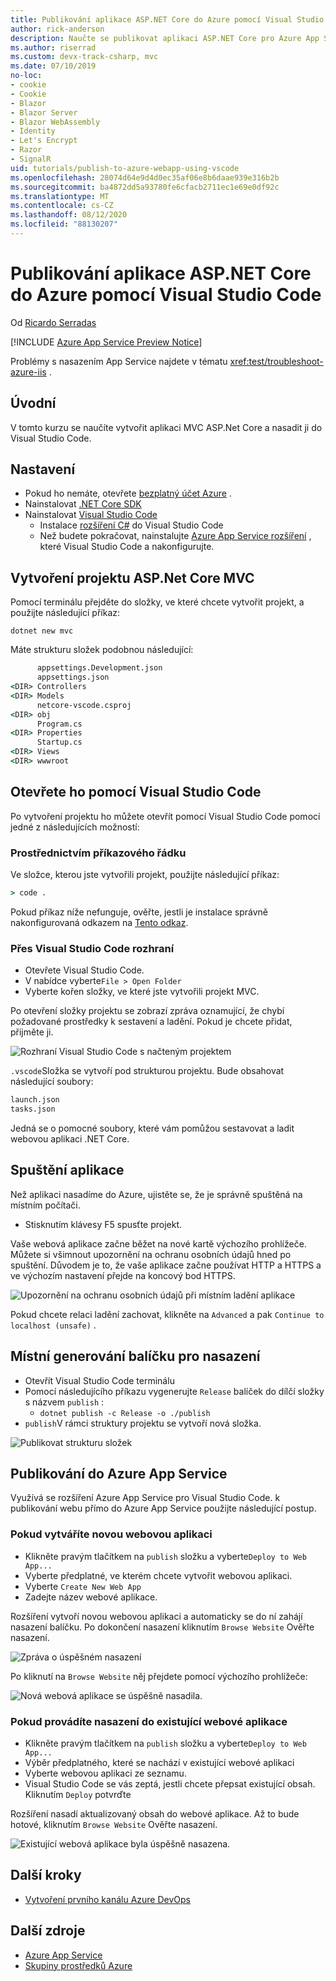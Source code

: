 ```yaml
---
title: Publikování aplikace ASP.NET Core do Azure pomocí Visual Studio Code
author: rick-anderson
description: Naučte se publikovat aplikaci ASP.NET Core pro Azure App Service pomocí Visual Studio Code
ms.author: riserrad
ms.custom: devx-track-csharp, mvc
ms.date: 07/10/2019
no-loc:
- cookie
- Cookie
- Blazor
- Blazor Server
- Blazor WebAssembly
- Identity
- Let's Encrypt
- Razor
- SignalR
uid: tutorials/publish-to-azure-webapp-using-vscode
ms.openlocfilehash: 28074d64e9d4d0ec35af06e8b6daae939e316b2b
ms.sourcegitcommit: ba4872dd5a93780fe6cfacb2711ec1e69e0df92c
ms.translationtype: MT
ms.contentlocale: cs-CZ
ms.lasthandoff: 08/12/2020
ms.locfileid: "88130207"
---
```

# <a name="publish-an-aspnet-core-app-to-azure-with-visual-studio-code"></a>Publikování aplikace ASP.NET Core do Azure pomocí Visual Studio Code

Od [Ricardo Serradas](https://twitter.com/ricardoserradas)

[!INCLUDE [Azure App Service Preview Notice](../includes/azure-apps-preview-notice.md)]

Problémy s nasazením App Service najdete v tématu <xref:test/troubleshoot-azure-iis> .

## <a name="intro"></a>Úvodní

V tomto kurzu se naučíte vytvořit aplikaci MVC ASP.Net Core a nasadit ji do Visual Studio Code.

## <a name="set-up"></a>Nastavení

- Pokud ho nemáte, otevřete [bezplatný účet Azure](https://azure.microsoft.com/free/dotnet/) .
- Nainstalovat [.NET Core SDK](https://dotnet.microsoft.com/download)
- Nainstalovat [Visual Studio Code](https://code.visualstudio.com/Download)
  - Instalace [rozšíření C#](https://marketplace.visualstudio.com/items?itemName=ms-dotnettools.csharp) do Visual Studio Code
  - Než budete pokračovat, nainstalujte [Azure App Service rozšíření](https://marketplace.visualstudio.com/items?itemName=ms-azuretools.vscode-azureappservice) , které Visual Studio Code a nakonfigurujte.

## <a name="create-an-aspnet-core-mvc-project"></a>Vytvoření projektu ASP.Net Core MVC

Pomocí terminálu přejděte do složky, ve které chcete vytvořit projekt, a použijte následující příkaz:

```dotnetcli
dotnet new mvc
```

Máte strukturu složek podobnou následující:

```cmd
      appsettings.Development.json
      appsettings.json
<DIR> Controllers
<DIR> Models
      netcore-vscode.csproj
<DIR> obj
      Program.cs
<DIR> Properties
      Startup.cs
<DIR> Views
<DIR> wwwroot
```

## <a name="open-it-with-visual-studio-code"></a>Otevřete ho pomocí Visual Studio Code

Po vytvoření projektu ho můžete otevřít pomocí Visual Studio Code pomocí jedné z následujících možností:

### <a name="through-the-command-line"></a>Prostřednictvím příkazového řádku

Ve složce, kterou jste vytvořili projekt, použijte následující příkaz:

```cmd
> code .
```

Pokud příkaz níže nefunguje, ověřte, jestli je instalace správně nakonfigurovaná odkazem na [Tento odkaz](https://code.visualstudio.com/docs/setup/setup-overview#_cross-platform).

### <a name="through-visual-studio-code-interface"></a>Přes Visual Studio Code rozhraní

- Otevřete Visual Studio Code.
- V nabídce vyberte`File > Open Folder`
- Vyberte kořen složky, ve které jste vytvořili projekt MVC.

Po otevření složky projektu se zobrazí zpráva oznamující, že chybí požadované prostředky k sestavení a ladění. Pokud je chcete přidat, přijměte ji.

![Rozhraní Visual Studio Code s načteným projektem](publish-to-azure-webapp-using-vscode/_static/folder-structure-restore-netcore.jpg)

`.vscode`Složka se vytvoří pod strukturou projektu. Bude obsahovat následující soubory:

```cmd
launch.json
tasks.json
```

Jedná se o pomocné soubory, které vám pomůžou sestavovat a ladit webovou aplikaci .NET Core.

## <a name="run-the-app"></a>Spuštění aplikace

Než aplikaci nasadíme do Azure, ujistěte se, že je správně spuštěná na místním počítači.

- Stisknutím klávesy F5 spusťte projekt.

Vaše webová aplikace začne běžet na nové kartě výchozího prohlížeče. Můžete si všimnout upozornění na ochranu osobních údajů hned po spuštění. Důvodem je to, že vaše aplikace začne používat HTTP a HTTPS a ve výchozím nastavení přejde na koncový bod HTTPS.

![Upozornění na ochranu osobních údajů při místním ladění aplikace](publish-to-azure-webapp-using-vscode/_static/run-webapp-https-warning.jpg)

Pokud chcete relaci ladění zachovat, klikněte na `Advanced` a pak `Continue to localhost (unsafe)` .

## <a name="generate-the-deployment-package-locally"></a>Místní generování balíčku pro nasazení

- Otevřít Visual Studio Code terminálu
- Pomocí následujícího příkazu vygenerujte `Release` balíček do dílčí složky s názvem `publish` :
  - `dotnet publish -c Release -o ./publish`
- `publish`V rámci struktury projektu se vytvoří nová složka.

![Publikovat strukturu složek](publish-to-azure-webapp-using-vscode/_static/publish-folder.jpg)

## <a name="publish-to-azure-app-service"></a>Publikování do Azure App Service

Využívá se rozšíření Azure App Service pro Visual Studio Code. k publikování webu přímo do Azure App Service použijte následující postup.

### <a name="if-youre-creating-a-new-web-app"></a>Pokud vytváříte novou webovou aplikaci

- Klikněte pravým tlačítkem na `publish` složku a vyberte`Deploy to Web App...`
- Vyberte předplatné, ve kterém chcete vytvořit webovou aplikaci.
- Vyberte `Create New Web App`
- Zadejte název webové aplikace.

Rozšíření vytvoří novou webovou aplikaci a automaticky se do ní zahájí nasazení balíčku. Po dokončení nasazení kliknutím `Browse Website` Ověřte nasazení.

![Zpráva o úspěšném nasazení](publish-to-azure-webapp-using-vscode/_static/deployment-succeeded-message.jpg)

Po kliknutí na `Browse Website` něj přejdete pomocí výchozího prohlížeče:

![Nová webová aplikace se úspěšně nasadila.](publish-to-azure-webapp-using-vscode/_static/new-webapp-deployed.jpg)

### <a name="if-youre-deploying-to-an-existing-web-app"></a>Pokud provádíte nasazení do existující webové aplikace

- Klikněte pravým tlačítkem na `publish` složku a vyberte`Deploy to Web App...`
- Výběr předplatného, které se nachází v existující webové aplikaci
- Vyberte webovou aplikaci ze seznamu.
- Visual Studio Code se vás zeptá, jestli chcete přepsat existující obsah. Kliknutím `Deploy` potvrďte

Rozšíření nasadí aktualizovaný obsah do webové aplikace. Až to bude hotové, kliknutím `Browse Website` Ověřte nasazení.

![Existující webová aplikace byla úspěšně nasazena.](publish-to-azure-webapp-using-vscode/_static/existing-webapp-deployed.jpg)

## <a name="next-steps"></a>Další kroky

- [Vytvoření prvního kanálu Azure DevOps](/azure/devops/pipelines/create-first-pipeline)

## <a name="additional-resources"></a>Další zdroje

- [Azure App Service](/azure/app-service/app-service-web-overview)
- [Skupiny prostředků Azure](/azure/azure-resource-manager/resource-group-overview#resource-groups)
